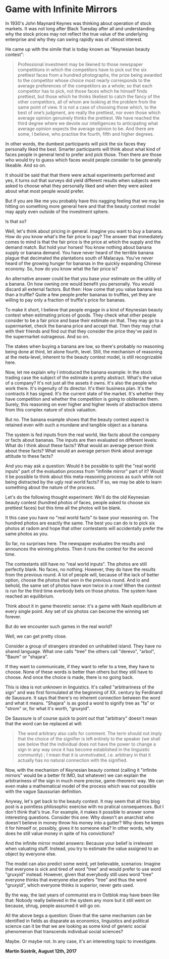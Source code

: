 # Game with Infinite Mirrors



In 1930's John Maynard Keynes was thinking about operation of stock markets. It was not long after Black Tuesday after all and understanding why the stock prices may not reflect the true value of the underlying enterprise and why they can swing rapidly was of utmost interest.

He came up with the simile that is today known as "Keynesian beauty contest":

> Professional investment may be likened to those newspaper competitions in which the competitors have to pick out the six prettiest faces from a hundred photographs, the prize being awarded to the competitor whose choice most nearly corresponds to the average preferences of the competitors as a whole; so that each competitor has to pick, not those faces which he himself finds prettiest, but those which he thinks likeliest to catch the fancy of the other competitors, all of whom are looking at the problem from the same point of view. It is not a case of choosing those which, to the best of one’s judgment, are really the prettiest, nor even those which average opinion genuinely thinks the prettiest. We have reached the third degree where we devote our intelligences to anticipating what average opinion expects the average opinion to be. And there are some, I believe, who practise the fourth, fifth and higher degrees.

In other words, the dumbest participants will pick the six faces they personally liked the best. Smarter participants will think about what kind of faces people in general tend to prefer and pick those. Then there are those who would try to guess which faces would people consider to be generally likeable. And so on.

It should be said that that there were actual experiments performed and yes, it turns out that surveys did yield different results when subjects were asked to choose what they personally liked and when they were asked about what most people would prefer.

But if you are like me you probably have this nagging feeling that we may be hitting on something more general here and that the beauty contest model may apply even outside of the investment sphere.

Is that so?

Well, let's think about pricing in general. Imagine you want to buy a banana. How do you know what's the fair price to pay? The answer that immediately comes to mind is that the fair price is the price at which the supply and the demand match. But hold your horses! You know nothing about banana supply or banana demand. You have never heard of the terrible banana plague that decimated the plantations south of Malacaya. You've never heard of the growing hunger for bananas in the quickly expanding Chinese economy. So, how do you know what the fair price is?

An alternative answer could be that you base your estimate on the utility of a banana. On how owning one would benefit you personally. You would discard all external factors. But then: How come that you value banana less than a truffle? Quite a few people prefer bananas to truffles, yet they are willing to pay only a fraction of truffle's price for bananas.

To make it short, I believe that people engage in a kind of Keynesian beauty contest when estimating prices of goods. They check what other people consider to be a fair price and base their estimate on that. They may go to a supermarket, check the banana price and accept that. Then they may chat with their friends and find out that they consider the price they've paid in the supermarket outrageous. And so on.

The stakes when buying a banana are low, so there's probably no reasoning being done at third, let alone fourth, level. Still, the mechanism of reasoning at the meta-level, inherent to the beauty contest model, is still recognizable here.

Now, let me explain why I introduced the banana example: In the stock trading case the subject of the estimate is pretty abstract. What's the value of a company? It's not just all the assets it owns. It's also the people who work there. It's ingenuity of its director. It's their business plan. It's the contracts it has signed. It's the current state of the market. It's whether they have competition and whether the competition is going to obliterate them. Surely, this reasoning on ever higher and higher levels of abstraction stems from this complex nature of stock valuation.

But no. The banana example shows that the beauty contest aspect is retained even with such a mundane and tangible object as a banana.

The system is fed inputs from the real world, like facts about the company or facts about bananas. The inputs are then evaluated on different levels: What do I think about these facts? What would an average person think about these facts? What would an average person think about average attitude to these facts?

And you may ask a question: Would it be possible to split the "real world inputs" part of the evaluation process from "infinite mirror" part of it? Would it be possible to think about this meta-reasoning process as such while not being distracted by the ugly real world facts? If so, we may be able to learn something about the nature of the process.

Let's do the following thought experiment: We'll do the old Keynesian beauty contest (hundred photos of faces, people asked to choose six prettiest faces) but this time all the photos will be blank.

It this case you have no "real world facts" to base your reasoning on. The hundred photos are exactly the same. The best you can do is to pick six photos at radom and hope that other contestants will accidentally prefer the same photos as you.

So far, no surprises here. The newspaper evaluates the results and announces the winning photos. Then it runs the contest for the second time.

The contestants still have no "real world inputs". The photos are still perfectly blank. No faces, no nothing. However, they do have the results from the previous round. A lot of people will, because of the lack of better option, choose the photos that won in the previous round. And lo and behold, the same set of photos have won twice in a row! When the contest is run for the third time everbody bets on those photos. The system have reached an equilibrium.

Think about it in game theoretic sense: it's a game with Nash equilibrium at every single point. Any set of six photos can become the winning set forever.

But do we encounter such games in the real world?

Well, we can get pretty close.

Consider a group of strangers stranded on unihabited island. They have no shared language. What one calls "tree" the others call "derevo", "arbol", "Baum" or "shajara".

If they want to communicate, if they want to refer to a tree, they have to choose. None of these words is better than others but they still have to choose. And once the choice is made, there is no going back.

This is idea is not unknown in linguistics. It's called "arbitrariness of the sign" and was first formulated at the beginning of XX. century by Ferdinand de Saussure. It says that there's no inherent connection between the word and what it means. "Shajara" is as good a word to signify tree as "fa" or "strom" or, for what it's worth, "gruxyid".

De Saussure is of course quick to point out that "arbitrary" doesn't mean that the word can be replaced at will:

> The word arbitrary also calls for comment. The term should not imply that the choice of the signifier is left entirely to the speaker (we shall see below that the individual does not have the power to change a sign in any way once it has become established in the linguistic community) ; I mean that it is unmotivated, i.e. arbitrary in that it actually has no natural connection with the signified.

Now, with the mechanism of Keynesian beauty contest (calling it "infinite mirrors" would be a better fit IMO, but whatever) we can explain the arbitrariness of the sign in much more precise, game-theoreric way. We can even make a mathematical model of the process which was not possible with the vague Saussurian definition.

Anyway, let's get back to the beauty contest. It may seem that all this blog post is a pointless philosophic exercise with no pratical consequences. But I don't think that's true. For example, it makes it possible to answer some interesting questions. Consider this one: Why doesn't an anarchist who doesn't believe in money throw his money into a gutter? Why does he keeps it for himself or, possibly, gives it to someone else? In other words, why does he still value money in spite of his convictions?

And the infinite mirror model answers: Because your belief is irrelevant when valuating stuff. Instead, you try to estimate the value assigned to an object by everyone else.

The model can also predict some weird, yet believable, scenarios: Imagine that everyone is sick and tired of word "tree" and would prefer to use word "gruxyid" instead. However, given that everybody still uses word "tree" everyone thinks that everyone else prefers "tree" and thus the word "gruxyid", which everyone thinks is superior, never gets used.

By the way, the last years of communist era in Ostblok may have been like that: Nobody really believed in the system any more but it still went on because, shrug, people assumed it will go on.

All the above begs a question: Given that the same mechanism can be identified in fields as disparate as economics, linguistics and political science can it be that we are looking as some kind of generic social phenomenon that transcends individual social sciences?

Maybe. Or maybe not. In any case, it's an interesting topic to investigate.

**Martin Sústrik, August 12th, 2017**